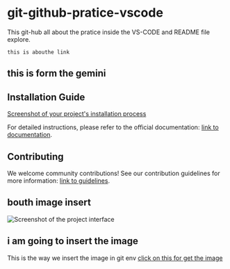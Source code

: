 # git-github-pratice-vscode
This git-hub all about the pratice inside the VS-CODE and README file explore.

```
this is abouthe link
```

## this is form the gemini

## Installation Guide

[Screenshot of your project's installation process](images/install_screenshot.png)

For detailed instructions, please refer to the official documentation: [link to documentation](https://yourproject.com/docs).

## Contributing

We welcome community contributions! See our contribution guidelines for more information: [link to guidelines](https://yourproject.com/contrib).

## bouth image insert

![Screenshot of the project interface](images/screenshot.png)

## i am going to insert the image 

This is the way we insert the image in git env [click on this for get the image]()



